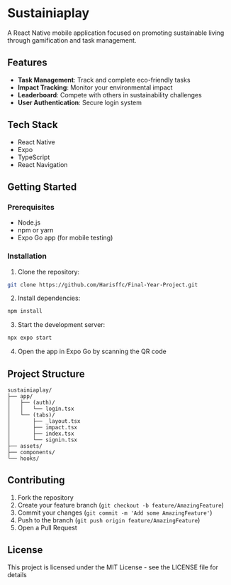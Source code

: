 # Sustainiaplay

A React Native mobile application focused on promoting sustainable living through gamification and task management.

## Features

- **Task Management**: Track and complete eco-friendly tasks
- **Impact Tracking**: Monitor your environmental impact
- **Leaderboard**: Compete with others in sustainability challenges
- **User Authentication**: Secure login system

## Tech Stack

- React Native
- Expo
- TypeScript
- React Navigation

## Getting Started

### Prerequisites

- Node.js
- npm or yarn
- Expo Go app (for mobile testing)

### Installation

1. Clone the repository:
```bash
git clone https://github.com/Harisffc/Final-Year-Project.git
```

2. Install dependencies:
```bash
npm install
```

3. Start the development server:
```bash
npx expo start
```

4. Open the app in Expo Go by scanning the QR code

## Project Structure

```
sustainiaplay/
├── app/
│   ├── (auth)/
│   │   └── login.tsx
│   └── (tabs)/
│       ├── _layout.tsx
│       ├── impact.tsx
│       ├── index.tsx
│       └── signin.tsx
├── assets/
├── components/
└── hooks/
```

## Contributing

1. Fork the repository
2. Create your feature branch (`git checkout -b feature/AmazingFeature`)
3. Commit your changes (`git commit -m 'Add some AmazingFeature'`)
4. Push to the branch (`git push origin feature/AmazingFeature`)
5. Open a Pull Request

## License

This project is licensed under the MIT License - see the LICENSE file for details 